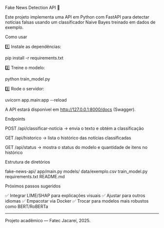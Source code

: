 Fake News Detection API 🚀

Este projeto implementa uma API em Python com FastAPI para detectar notícias falsas usando um classificador Naive Bayes treinado em dados de exemplo.

Como usar

1️⃣ Instale as dependências:

pip install -r requirements.txt

2️⃣ Treine o modelo:

python train_model.py

3️⃣ Rode o servidor:

uvicorn app.main:app --reload

A API estará disponível em http://127.0.0.1:8000/docs (Swagger).

Endpoints

POST /api/classificar-noticia → envia o texto e obtém a classificação

GET /api/historico → lista o histórico das notícias classificadas

GET /api/status → mostra o status do modelo e quantidade de itens no histórico


Estrutura de diretórios

fake-news-api/
  app/main.py
  models/
  data/exemplo.csv
  train_model.py
  requirements.txt
  README.md

Próximos passos sugeridos

✅ Integrar LIME/SHAP para explicações visuais
✅ Ajustar para outros idiomas
✅ Empacotar via Docker
✅ Trocar para modelos mais robustos como BERT/RoBERTa


---

Projeto acadêmico — Fatec Jacareí, 2025.

